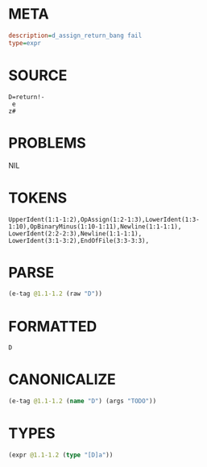 # META
~~~ini
description=d_assign_return_bang fail
type=expr
~~~
# SOURCE
~~~roc
D=return!-
 e
z#
~~~
# PROBLEMS
NIL
# TOKENS
~~~zig
UpperIdent(1:1-1:2),OpAssign(1:2-1:3),LowerIdent(1:3-1:10),OpBinaryMinus(1:10-1:11),Newline(1:1-1:1),
LowerIdent(2:2-2:3),Newline(1:1-1:1),
LowerIdent(3:1-3:2),EndOfFile(3:3-3:3),
~~~
# PARSE
~~~clojure
(e-tag @1.1-1.2 (raw "D"))
~~~
# FORMATTED
~~~roc
D
~~~
# CANONICALIZE
~~~clojure
(e-tag @1.1-1.2 (name "D") (args "TODO"))
~~~
# TYPES
~~~clojure
(expr @1.1-1.2 (type "[D]a"))
~~~
